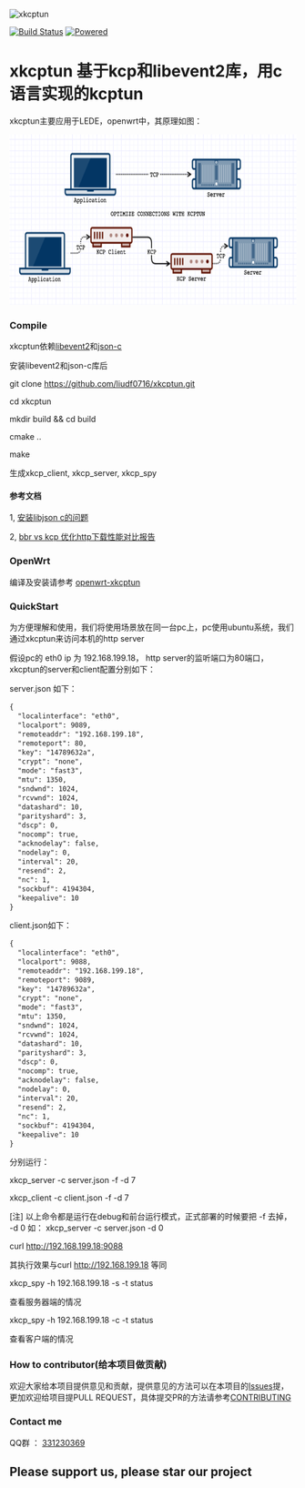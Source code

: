 ![xkcptun](https://github.com/liudf0716/xkcptun/blob/master/logo-big.png)

[![Build Status][1]][2]  [![Powered][3]][4]

[1]: https://travis-ci.org/liudf0716/xkcptun.svg?branch=master
[2]: https://travis-ci.org/liudf0716/xkcptun
[3]: https://img.shields.io/badge/KCP-Powered-blue.svg
[4]: https://github.com/skywind3000/kcp

# xkcptun 基于kcp和libevent2库，用c语言实现的kcptun

xkcptun主要应用于LEDE，openwrt中，其原理如图：

<img src="kcptun.png" alt="kcptun" height="300px"/>

### Compile

xkcptun依赖[libevent2](https://github.com/libevent/libevent)和[json-c](https://github.com/json-c/json-c)

安装libevent2和json-c库后

git clone https://github.com/liudf0716/xkcptun.git

cd xkcptun

mkdir build && cd build

cmake ..

make


生成xkcp_client, xkcp_server, xkcp_spy

#### 参考文档

1, [安装libjson c的问题](https://github.com/liudf0716/xkcptun/wiki/%E5%AE%89%E8%A3%85libjson-c%E7%9A%84%E9%97%AE%E9%A2%98)

2, [bbr vs kcp  优化http下载性能对比报告](https://github.com/liudf0716/xkcptun/wiki/bbr-vs-kcp-%E4%BC%98%E5%8C%96http%E4%B8%8B%E8%BD%BD%E6%80%A7%E8%83%BD%E5%AF%B9%E6%AF%94%E6%8A%A5%E5%91%8A)

### OpenWrt
编译及安装请参考 [openwrt-xkcptun](https://github.com/gigibox/openwrt-xkcptun)

### QuickStart

为方便理解和使用，我们将使用场景放在同一台pc上，pc使用ubuntu系统，我们通过xkcptun来访问本机的http server

假设pc的 eth0 ip 为 192.168.199.18， http server的监听端口为80端口，xkcptun的server和client配置分别如下：

server.json 如下：
```
{
  "localinterface": "eth0",
  "localport": 9089,
  "remoteaddr": "192.168.199.18",
  "remoteport": 80,
  "key": "14789632a",
  "crypt": "none",
  "mode": "fast3",
  "mtu": 1350,
  "sndwnd": 1024,
  "rcvwnd": 1024,
  "datashard": 10,
  "parityshard": 3,
  "dscp": 0,
  "nocomp": true,
  "acknodelay": false,
  "nodelay": 0,
  "interval": 20,
  "resend": 2,
  "nc": 1,
  "sockbuf": 4194304,
  "keepalive": 10
}
```

client.json如下：
```
{
  "localinterface": "eth0",
  "localport": 9088,
  "remoteaddr": "192.168.199.18",
  "remoteport": 9089,
  "key": "14789632a",
  "crypt": "none",
  "mode": "fast3",
  "mtu": 1350,
  "sndwnd": 1024,
  "rcvwnd": 1024,
  "datashard": 10,
  "parityshard": 3,
  "dscp": 0,
  "nocomp": true,
  "acknodelay": false,
  "nodelay": 0,
  "interval": 20,
  "resend": 2,
  "nc": 1,
  "sockbuf": 4194304,
  "keepalive": 10
}
```

分别运行：

xkcp_server -c server.json -f -d 7

xkcp_client -c client.json -f -d 7


[注] 以上命令都是运行在debug和前台运行模式，正式部署的时候要把 -f 去掉， -d 0 如： xkcp_server -c server.json -d 0

curl http://192.168.199.18:9088

其执行效果与curl http://192.168.199.18 等同


xkcp_spy -h 192.168.199.18 -s -t status

查看服务器端的情况

xkcp_spy -h 192.168.199.18 -c -t status

查看客户端的情况

### How to contributor(给本项目做贡献)


欢迎大家给本项目提供意见和贡献，提供意见的方法可以在本项目的[Issues](https://github.com/liudf0716/xkcptun/issues/new)提，更加欢迎给项目提PULL REQUEST，具体提交PR的方法请参考[CONTRIBUTING](https://github.com/liudf0716/xkcptun/blob/master/CONTRIBUTING.md)


### Contact me 

QQ群 ： [331230369](https://jq.qq.com/?_wv=1027&k=47QGEhL)


## Please support us, please star our project
